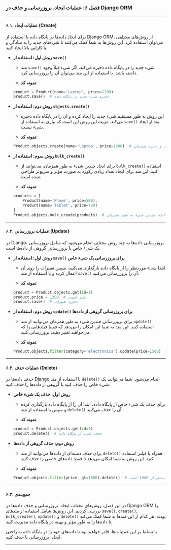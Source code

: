 ### فصل ۶: عملیات ایجاد، بروزرسانی و حذف در Django ORM

---

#### ۶.۱. عملیات ایجاد (Create)

برای ایجاد داده‌ها در پایگاه داده با استفاده از Django ORM، از روش‌های مختلفی می‌توان استفاده کرد. این روش‌ها به شما کمک می‌کنند تا شیء‌های جدید را به سادگی و با کارایی بالا ایجاد کنید.

- **روش اول: استفاده از `save()`**
  - متد `save()` شیء جدید را در پایگاه داده ذخیره می‌کند. اگر شیء قبلاً وجود داشته باشد، با استفاده از این متد می‌توان آن را بروزرسانی کرد.
  
  - **نمونه کد**:
  ```python
  product = Product(name='Laptop', price=1200)
  product.save()  # ذخیره شیء جدید در پایگاه داده
  ```

- **روش دوم: استفاده از `objects.create()`**
  - این روش به طور مستقیم شیء جدید را ایجاد کرده و آن را در پایگاه داده ذخیره می‌کند. مزیت این روش این است که نیازی به استفاده از `save()` بعد از ایجاد شیء نیست.
  
  - **نمونه کد**:

  ```python
  Product.objects.create(name='Laptop', price=1200)  # ایجاد و ذخیره همزمان
  ```

- **روش سوم: استفاده از `bulk_create()`**
  - برای ایجاد چندین شیء به طور همزمان، می‌توانید از `bulk_create()` استفاده کنید. این متد برای ایجاد تعداد زیادی رکورد به صورت مؤثر و سریع‌تر طراحی شده است.
  
  - **نمونه کد**:
  ```python
  products = [
      Product(name='Phone', price=500),
      Product(name='Tablet', price=700)
  ]
  Product.objects.bulk_create(products)  # ایجاد چندین شیء به طور همزمان
  ```

---

#### ۶.۲. عملیات بروزرسانی (Update)

در Django، بروزرسانی داده‌ها به چند روش مختلف انجام می‌شود که شامل بروزرسانی یک شیء خاص یا بروزرسانی گروهی از داده‌ها است.

- **روش اول: استفاده از `save()` برای بروزرسانی یک شیء خاص**
  - ابتدا شیء موردنظر را از پایگاه داده بارگذاری می‌کنید، سپس تغییرات را روی آن اعمال کرده و با استفاده از متد `save()` آن را بروزرسانی می‌کنید.
  
  - **نمونه کد**:
  ```python
  product = Product.objects.get(id=1)
  product.price = 1300  # تغییر قیمت
  product.save()  # ذخیره تغییرات
  ```

- **روش دوم: استفاده از `update()` برای بروزرسانی گروهی از داده‌ها**
  - برای بروزرسانی چندین شیء به طور همزمان می‌توانید از متد `update()` استفاده کنید. این متد به شما این امکان را می‌دهد که فقط فیلدهایی را که می‌خواهید تغییر دهید، بروزرسانی کنید.
  
  - **نمونه کد**:
  ```python
  Product.objects.filter(category='electronics').update(price=1500)  # بروزرسانی قیمت تمامی محصولات
  ```

---

#### ۶.۳. عملیات حذف (Delete)

حذف داده‌ها در Django با استفاده از متد `delete()` انجام می‌شود. شما می‌توانید یک شیء خاص را حذف کنید یا گروهی از داده‌ها را حذف کنید.

- **روش اول: حذف یک شیء خاص**
  - برای حذف یک شیء خاص از پایگاه داده، ابتدا آن را از پایگاه داده بارگذاری کرده و سپس با استفاده از متد `delete()` آن را حذف می‌کنید.
  
  - **نمونه کد**:
  ```python
  product = Product.objects.get(id=1)
  product.delete()  # حذف شیء از پایگاه داده
  ```

- **روش دوم: حذف گروهی از داده‌ها**
  - برای حذف دسته‌ای از داده‌ها می‌توانید از متد `delete()` همراه با فیلتر استفاده کنید. این روش به شما امکان می‌دهد تا فقط داده‌های خاصی را حذف کنید.
  
  - **نمونه کد**:
  ```python
  Product.objects.filter(price__gt=1000).delete()  # حذف تمامی محصولاتی که قیمت آن‌ها بیشتر از 1000 است
  ```

---

#### ۶.۴. جمع‌بندی

در این فصل، روش‌های مختلف ایجاد، بروزرسانی و حذف داده‌ها در Django ORM را بررسی کردیم. این روش‌ها شامل استفاده از متدهای `save()`, `create()`, `bulk_create()`, `update()` و `delete()` بودند. هر کدام از این متدها به شما کمک می‌کند تا داده‌ها را به طور مؤثر و بهینه در پایگاه داده مدیریت کنید.

با تسلط بر این عملیات‌ها، قادر خواهید بود تا داده‌های خود را در پایگاه داده به راحتی ایجاد، بروزرسانی یا حذف کنید.

---
